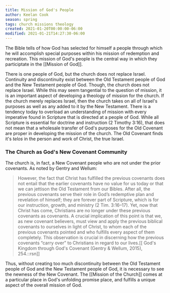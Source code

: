 ```yaml
---
title: Mission of God's People
author: Keelan Cook
season: spring
tags: church missions theology
created: 2021-01-20T00:00:00-06:00
modified: 2021-01-21T14:27:30-06:00
---
```


The Bible tells of how God has selected for himself a people through which he will accomplish special purposes within his mission of redemption and recreation. This mission of God's people is the central way in which they participtate in the [[Mission of God]].

There is one people of God, but the church does not replace Israel. Continuity and discontinuity exist between the Old Testament people of God and the New Testament people of God. Though, the church does not replace Israel. While this may seem tangential to the question of mission, it is an important aspect of developing a theology of mission for the church. If the church merely replaces Israel, then the church takes on all of Israel's purposes as well as any added to it by the New Testament. There is a tendency today to overload an understanding of mission with every imperative found in Scripture that is directed at a people of God. While all Scripture is essential for doctrine and instruction (2 Timothy 3:16), that does not mean that a wholesale transfer of God's purposes for the Old Covenant are proper in developing the mission of the church. The Old Covenant finds it's *telos* in the person and work of Christ, the true Israel.
### The Church as God's New Covenant Community
The church is, in fact, a New Covenant people who are not under the prior covenants. As noted by Gentry and Wellum:
>However, the fact that Christ has fulfilled the previous covenants does not entail that the earlier covenants have no value for us today or that we can jettison the Old Testament from our Bibles. After all, the previous covenants serve their role in God’s redemptive plan and revelation of himself; they are forever part of Scripture, which is for our instruction, growth, and ministry (2 Tim. 3:16–17). Yet, now that Christ has come, Christians are no longer under these previous covenants as covenants. A crucial implication of this point is that we, as new covenant believers, must view and apply the previous biblical covenants to ourselves in light of Christ, to whom each of the previous covenants pointed and who fulfills every aspect of them completely. This observation is crucial in discerning how the previous covenants “carry over” to Christians in regard to our lives.[[ God's Kingdom through God's Covenant (Gentry & Wellum, 2015), 254.::rsn]]

Thus, without creating too much discontinuity between the Old Testament people of God and the New Testament people of God, it is necessary to see the newness of the New Covenant. The [[Mission of the Church]] comes at a particular place in God's unfolding promise place, and fulfills a unique aspect of the overall mission of God. 